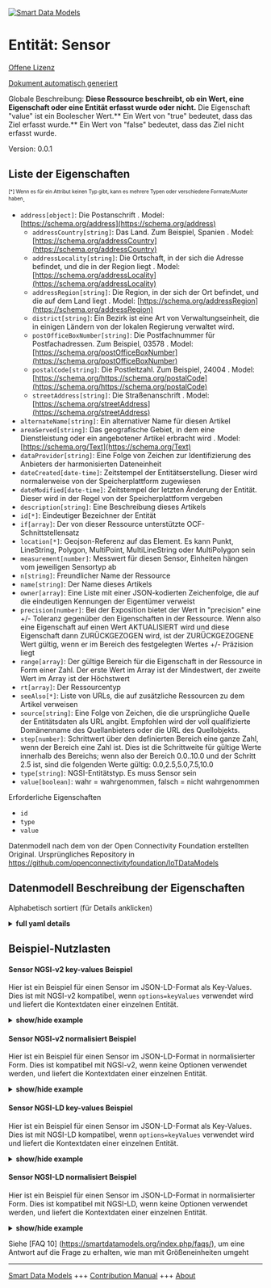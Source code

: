 <!-- 10-Header -->  
[![Smart Data Models](https://smartdatamodels.org/wp-content/uploads/2022/01/SmartDataModels_logo.png "Logo")](https://smartdatamodels.org)  
Entität: Sensor  
===============<!-- /10-Header -->  
<!-- 15-License -->  
[Offene Lizenz](https://github.com/smart-data-models//dataModel.OCF/blob/master/Sensor/LICENSE.md)  
[Dokument automatisch generiert](https://docs.google.com/presentation/d/e/2PACX-1vTs-Ng5dIAwkg91oTTUdt8ua7woBXhPnwavZ0FxgR8BsAI_Ek3C5q97Nd94HS8KhP-r_quD4H0fgyt3/pub?start=false&loop=false&delayms=3000#slide=id.gb715ace035_0_60)  
<!-- /15-License -->  
<!-- 20-Description -->  
Globale Beschreibung: **Diese Ressource beschreibt, ob ein Wert, eine Eigenschaft oder eine Entität erfasst wurde oder nicht.** Die Eigenschaft "value" ist ein Boolescher Wert.** Ein Wert von "true" bedeutet, dass das Ziel erfasst wurde.** Ein Wert von "false" bedeutet, dass das Ziel nicht erfasst wurde.  
Version: 0.0.1  
<!-- /20-Description -->  
<!-- 30-PropertiesList -->  

## Liste der Eigenschaften  

<sup><sub>[*] Wenn es für ein Attribut keinen Typ gibt, kann es mehrere Typen oder verschiedene Formate/Muster haben</sub></sup>.  
- `address[object]`: Die Postanschrift  . Model: [https://schema.org/address](https://schema.org/address)	- `addressCountry[string]`: Das Land. Zum Beispiel, Spanien  . Model: [https://schema.org/addressCountry](https://schema.org/addressCountry)  
	- `addressLocality[string]`: Die Ortschaft, in der sich die Adresse befindet, und die in der Region liegt  . Model: [https://schema.org/addressLocality](https://schema.org/addressLocality)  
	- `addressRegion[string]`: Die Region, in der sich der Ort befindet, und die auf dem Land liegt  . Model: [https://schema.org/addressRegion](https://schema.org/addressRegion)  
	- `district[string]`: Ein Bezirk ist eine Art von Verwaltungseinheit, die in einigen Ländern von der lokalen Regierung verwaltet wird.    
	- `postOfficeBoxNumber[string]`: Die Postfachnummer für Postfachadressen. Zum Beispiel, 03578  . Model: [https://schema.org/postOfficeBoxNumber](https://schema.org/postOfficeBoxNumber)  
	- `postalCode[string]`: Die Postleitzahl. Zum Beispiel, 24004  . Model: [https://schema.org/https://schema.org/postalCode](https://schema.org/https://schema.org/postalCode)  
	- `streetAddress[string]`: Die Straßenanschrift  . Model: [https://schema.org/streetAddress](https://schema.org/streetAddress)  
- `alternateName[string]`: Ein alternativer Name für diesen Artikel  - `areaServed[string]`: Das geografische Gebiet, in dem eine Dienstleistung oder ein angebotener Artikel erbracht wird  . Model: [https://schema.org/Text](https://schema.org/Text)- `dataProvider[string]`: Eine Folge von Zeichen zur Identifizierung des Anbieters der harmonisierten Dateneinheit  - `dateCreated[date-time]`: Zeitstempel der Entitätserstellung. Dieser wird normalerweise von der Speicherplattform zugewiesen  - `dateModified[date-time]`: Zeitstempel der letzten Änderung der Entität. Dieser wird in der Regel von der Speicherplattform vergeben  - `description[string]`: Eine Beschreibung dieses Artikels  - `id[*]`: Eindeutiger Bezeichner der Entität  - `if[array]`: Der von dieser Ressource unterstützte OCF-Schnittstellensatz  - `location[*]`: Geojson-Referenz auf das Element. Es kann Punkt, LineString, Polygon, MultiPoint, MultiLineString oder MultiPolygon sein  - `measurement[number]`: Messwert für diesen Sensor, Einheiten hängen vom jeweiligen Sensortyp ab  - `n[string]`: Freundlicher Name der Ressource  - `name[string]`: Der Name dieses Artikels  - `owner[array]`: Eine Liste mit einer JSON-kodierten Zeichenfolge, die auf die eindeutigen Kennungen der Eigentümer verweist  - `precision[number]`: Bei der Exposition bietet der Wert in "precision" eine +/- Toleranz gegenüber den Eigenschaften in der Ressource. Wenn also eine Eigenschaft auf einen Wert AKTUALISIERT wird und diese Eigenschaft dann ZURÜCKGEZOGEN wird, ist der ZURÜCKGEZOGENE Wert gültig, wenn er im Bereich des festgelegten Wertes +/- Präzision liegt  - `range[array]`: Der gültige Bereich für die Eigenschaft in der Ressource in Form einer Zahl. Der erste Wert im Array ist der Mindestwert, der zweite Wert im Array ist der Höchstwert  - `rt[array]`: Der Ressourcentyp  - `seeAlso[*]`: Liste von URLs, die auf zusätzliche Ressourcen zu dem Artikel verweisen  - `source[string]`: Eine Folge von Zeichen, die die ursprüngliche Quelle der Entitätsdaten als URL angibt. Empfohlen wird der voll qualifizierte Domänenname des Quellanbieters oder die URL des Quellobjekts.  - `step[number]`: Schrittwert über den definierten Bereich eine ganze Zahl, wenn der Bereich eine Zahl ist.  Dies ist die Schrittweite für gültige Werte innerhalb des Bereichs; wenn also der Bereich 0.0..10.0 und der Schritt 2.5 ist, sind die folgenden Werte gültig: 0.0,2.5,5.0,7.5,10.0  - `type[string]`: NGSI-Entitätstyp. Es muss Sensor sein  - `value[boolean]`: wahr = wahrgenommen, falsch = nicht wahrgenommen  <!-- /30-PropertiesList -->  
<!-- 35-RequiredProperties -->  
Erforderliche Eigenschaften  
- `id`  - `type`  - `value`  <!-- /35-RequiredProperties -->  
<!-- 40-RequiredProperties -->  
Datenmodell nach dem von der Open Connectivity Foundation erstellten Original. Ursprüngliches Repository in https://github.com/openconnectivityfoundation/IoTDataModels  
<!-- /40-RequiredProperties -->  
<!-- 50-DataModelHeader -->  
## Datenmodell Beschreibung der Eigenschaften  
Alphabetisch sortiert (für Details anklicken)  
<!-- /50-DataModelHeader -->  
<!-- 60-ModelYaml -->  
<details><summary><strong>full yaml details</strong></summary>    
```yaml  
Sensor:    
  description: This Resource describes whether some value or property or entity has been sensed or not.The Property 'value' is a boolean.A value of 'true' means that the target has been sensed.A value of 'false' means that the target has not been sensed.    
  properties:    
    address:    
      description: The mailing address    
      properties:    
        addressCountry:    
          description: 'The country. For example, Spain'    
          type: string    
          x-ngsi:    
            model: https://schema.org/addressCountry    
            type: Property    
        addressLocality:    
          description: 'The locality in which the street address is, and which is in the region'    
          type: string    
          x-ngsi:    
            model: https://schema.org/addressLocality    
            type: Property    
        addressRegion:    
          description: 'The region in which the locality is, and which is in the country'    
          type: string    
          x-ngsi:    
            model: https://schema.org/addressRegion    
            type: Property    
        district:    
          description: 'A district is a type of administrative division that, in some countries, is managed by the local government'    
          type: string    
          x-ngsi:    
            type: Property    
        postOfficeBoxNumber:    
          description: 'The post office box number for PO box addresses. For example, 03578'    
          type: string    
          x-ngsi:    
            model: https://schema.org/postOfficeBoxNumber    
            type: Property    
        postalCode:    
          description: 'The postal code. For example, 24004'    
          type: string    
          x-ngsi:    
            model: https://schema.org/https://schema.org/postalCode    
            type: Property    
        streetAddress:    
          description: The street address    
          type: string    
          x-ngsi:    
            model: https://schema.org/streetAddress    
            type: Property    
        streetNr:    
          description: Number identifying a specific property on a public street    
          type: string    
          x-ngsi:    
            type: Property    
      type: object    
      x-ngsi:    
        model: https://schema.org/address    
        type: Property    
    alternateName:    
      description: An alternative name for this item    
      type: string    
      x-ngsi:    
        type: Property    
    areaServed:    
      description: The geographic area where a service or offered item is provided    
      type: string    
      x-ngsi:    
        model: https://schema.org/Text    
        type: Property    
    dataProvider:    
      description: A sequence of characters identifying the provider of the harmonised data entity    
      type: string    
      x-ngsi:    
        type: Property    
    dateCreated:    
      description: Entity creation timestamp. This will usually be allocated by the storage platform    
      format: date-time    
      type: string    
      x-ngsi:    
        type: Property    
    dateModified:    
      description: Timestamp of the last modification of the entity. This will usually be allocated by the storage platform    
      format: date-time    
      type: string    
      x-ngsi:    
        type: Property    
    description:    
      description: A description of this item    
      type: string    
      x-ngsi:    
        type: Property    
    id:    
      anyOf:    
        - description: Identifier format of any NGSI entity    
          maxLength: 256    
          minLength: 1    
          pattern: ^[\w\-\.\{\}\$\+\*\[\]`|~^@!,:\\]+$    
          type: string    
          x-ngsi:    
            type: Property    
        - description: Identifier format of any NGSI entity    
          format: uri    
          type: string    
          x-ngsi:    
            type: Property    
      description: Unique identifier of the entity    
      x-ngsi:    
        type: Property    
    if:    
      description: The OCF Interface set supported by this Resource    
      items:    
        enum:    
          - oic.if.baseline    
          - oic.if.s    
        maxLength: 64    
        type: string    
      minItems: 1    
      readOnly: true    
      type: array    
      uniqueItems: true    
      x-ngsi:    
        type: Property    
    location:    
      description: 'Geojson reference to the item. It can be Point, LineString, Polygon, MultiPoint, MultiLineString or MultiPolygon'    
      oneOf:    
        - description: Geojson reference to the item. Point    
          properties:    
            bbox:    
              items:    
                type: number    
              minItems: 4    
              type: array    
            coordinates:    
              items:    
                type: number    
              minItems: 2    
              type: array    
            type:    
              enum:    
                - Point    
              type: string    
          required:    
            - type    
            - coordinates    
          title: GeoJSON Point    
          type: object    
          x-ngsi:    
            type: GeoProperty    
        - description: Geojson reference to the item. LineString    
          properties:    
            bbox:    
              items:    
                type: number    
              minItems: 4    
              type: array    
            coordinates:    
              items:    
                items:    
                  type: number    
                minItems: 2    
                type: array    
              minItems: 2    
              type: array    
            type:    
              enum:    
                - LineString    
              type: string    
          required:    
            - type    
            - coordinates    
          title: GeoJSON LineString    
          type: object    
          x-ngsi:    
            type: GeoProperty    
        - description: Geojson reference to the item. Polygon    
          properties:    
            bbox:    
              items:    
                type: number    
              minItems: 4    
              type: array    
            coordinates:    
              items:    
                items:    
                  items:    
                    type: number    
                  minItems: 2    
                  type: array    
                minItems: 4    
                type: array    
              type: array    
            type:    
              enum:    
                - Polygon    
              type: string    
          required:    
            - type    
            - coordinates    
          title: GeoJSON Polygon    
          type: object    
          x-ngsi:    
            type: GeoProperty    
        - description: Geojson reference to the item. MultiPoint    
          properties:    
            bbox:    
              items:    
                type: number    
              minItems: 4    
              type: array    
            coordinates:    
              items:    
                items:    
                  type: number    
                minItems: 2    
                type: array    
              type: array    
            type:    
              enum:    
                - MultiPoint    
              type: string    
          required:    
            - type    
            - coordinates    
          title: GeoJSON MultiPoint    
          type: object    
          x-ngsi:    
            type: GeoProperty    
        - description: Geojson reference to the item. MultiLineString    
          properties:    
            bbox:    
              items:    
                type: number    
              minItems: 4    
              type: array    
            coordinates:    
              items:    
                items:    
                  items:    
                    type: number    
                  minItems: 2    
                  type: array    
                minItems: 2    
                type: array    
              type: array    
            type:    
              enum:    
                - MultiLineString    
              type: string    
          required:    
            - type    
            - coordinates    
          title: GeoJSON MultiLineString    
          type: object    
          x-ngsi:    
            type: GeoProperty    
        - description: Geojson reference to the item. MultiLineString    
          properties:    
            bbox:    
              items:    
                type: number    
              minItems: 4    
              type: array    
            coordinates:    
              items:    
                items:    
                  items:    
                    items:    
                      type: number    
                    minItems: 2    
                    type: array    
                  minItems: 4    
                  type: array    
                type: array    
              type: array    
            type:    
              enum:    
                - MultiPolygon    
              type: string    
          required:    
            - type    
            - coordinates    
          title: GeoJSON MultiPolygon    
          type: object    
          x-ngsi:    
            type: GeoProperty    
      x-ngsi:    
        type: GeoProperty    
    measurement:    
      description: 'Measured value for this sensor, units depend on the specific type of sensor'    
      readOnly: true    
      type: number    
      x-ngsi:    
        type: Property    
    n:    
      description: Friendly name of the Resource    
      maxLength: 64    
      readOnly: true    
      type: string    
      x-ngsi:    
        type: Property    
    name:    
      description: The name of this item    
      type: string    
      x-ngsi:    
        type: Property    
    owner:    
      description: A List containing a JSON encoded sequence of characters referencing the unique Ids of the owner(s)    
      items:    
        anyOf:    
          - description: Identifier format of any NGSI entity    
            maxLength: 256    
            minLength: 1    
            pattern: ^[\w\-\.\{\}\$\+\*\[\]`|~^@!,:\\]+$    
            type: string    
            x-ngsi:    
              type: Property    
          - description: Identifier format of any NGSI entity    
            format: uri    
            type: string    
            x-ngsi:    
              type: Property    
        description: Unique identifier of the entity    
        x-ngsi:    
          type: Property    
      type: array    
      x-ngsi:    
        type: Property    
    precision:    
      description: 'When exposed the value in ''precision'' provides a +/- tolerance against the Properties in the Resource. Thus if a Property is UPDATED to a value and that Property then RETRIEVED, the RETRIEVED value is valid if in the range of the set value +/- precision'    
      readOnly: true    
      type: number    
      x-ngsi:    
        type: Property    
    range:    
      description: 'The valid range for the Property in the Resource as a number. The first value in the array is the minimum value, the second value in the array is the maximum value'    
      items:    
        type: number    
      maxItems: 2    
      minItems: 2    
      readOnly: true    
      type: array    
      x-ngsi:    
        type: Property    
    rt:    
      description: The Resource Type    
      items:    
        enum:    
          - oic.r.sensor    
        maxLength: 64    
        type: string    
      minItems: 1    
      readOnly: true    
      type: array    
      uniqueItems: true    
      x-ngsi:    
        type: Property    
    seeAlso:    
      description: list of uri pointing to additional resources about the item    
      oneOf:    
        - items:    
            format: uri    
            type: string    
          minItems: 1    
          type: array    
        - format: uri    
          type: string    
      x-ngsi:    
        type: Property    
    source:    
      description: 'A sequence of characters giving the original source of the entity data as a URL. Recommended to be the fully qualified domain name of the source provider, or the URL to the source object'    
      type: string    
      x-ngsi:    
        type: Property    
    step:    
      description: 'Step value across the defined range an integer when the range is a number.  This is the increment for valid values across the range; so if range is 0.0..10.0 and step is 2.5 then valid values are 0.0,2.5,5.0,7.5,10.0'    
      readOnly: true    
      type: number    
      x-ngsi:    
        type: Property    
    type:    
      description: NGSI entity type. It has to be Sensor    
      enum:    
        - Sensor    
      type: string    
      x-ngsi:    
        type: Property    
    value:    
      description: 'true = sensed, false = not sensed'    
      readOnly: true    
      type: boolean    
      x-ngsi:    
        type: Property    
  required:    
    - value    
    - id    
    - type    
  type: object    
  x-derived-from: https://raw.githubusercontent.com/openconnectivityfoundation/IoTDataModels/master/GenericSensorResURI.swagger.json    
  x-disclaimer: 'Redistribution and use in source and binary forms, with or without modification, are permitted  provided that the license conditions are met. Copyleft (c) 2022 Contributors to Smart Data Models Program'    
  x-license-url: https://github.com/smart-data-models/dataModel.OCF/blob/master/Sensor/LICENSE.md    
  x-model-schema: https://smart-data-models.github.io/dataModel.OCF/Sensor/schema.json    
  x-model-tags: OCF    
  x-version: 0.0.1    
```  
</details>    
<!-- /60-ModelYaml -->  
<!-- 70-MiddleNotes -->  
<!-- /70-MiddleNotes -->  
<!-- 80-Examples -->  
## Beispiel-Nutzlasten  
#### Sensor NGSI-v2 key-values Beispiel  
Hier ist ein Beispiel für einen Sensor im JSON-LD-Format als Key-Values. Dies ist mit NGSI-v2 kompatibel, wenn `options=keyValues` verwendet wird und liefert die Kontextdaten einer einzelnen Entität.  
<details><summary><strong>show/hide example</strong></summary>    
```json  
{  
  "id": "urn:ngsi-ld:Sensor:id:EEVF:23119928",  
  "dateCreated": "1991-01-27T02:40:57Z",  
  "dateModified": "1971-12-13T00:43:58Z",  
  "source": "Term event garden father large.",  
  "name": "Hundred number record population speak democratic consider. Describe exist ok also black imagine son.",  
  "alternateName": "Measure bank part still low century. Wind our our foreign prove southern. Hit moment drop anyone. According eye hospital have fund partner.",  
  "description": "Amount until similar Mr debate. Other skin high term challenge Mrs building. Whatever stay our this.",  
  "dataProvider": "Plant suggest decision movement. Training term put agent common eat help while. Single morning offer detail other man look. Baby age dinner task right property lot.",  
  "owner": [  
    "urn:ngsi-ld:Sensor:items:NGFL:29340842",  
    "urn:ngsi-ld:Sensor:items:HZVS:91325080"  
  ],  
  "seeAlso": [  
    "urn:ngsi-ld:Sensor:items:SVWN:41330440",  
    "urn:ngsi-ld:Sensor:items:DLFC:40040901"  
  ],  
  "location": {  
    "type": "Point",  
    "coordinates": [  
      -19.9539755,  
      -135.278603  
    ]  
  },  
  "address": {  
    "streetAddress": "Into Mrs old blood. Reflect better land direction.",  
    "addressLocality": "One thus five the stand our open. Large approach in hard place. Business begin program kid. Religious include home guy now five feel hour.",  
    "addressRegion": "Out both range clearly just. Event they realize this somebody.",  
    "addressCountry": "Every only vote stock he power list. Believe contain inside next buy bill particularly food.",  
    "postalCode": "Century major more. Rise glass anyone sit our class family thing.",  
    "postOfficeBoxNumber": "That direction attention significant though article day. Hour various south note later."  
  },  
  "areaServed": "Another article Mr. Determine art treat answer. Career list cold from stuff rather material.",  
  "rt": [  
    "oic.r.sensor",  
    "oic.r.sensor"  
  ],  
  "value": {  
    "type": "Property",  
    "value": false  
  },  
  "measurement": {  
    "type": "Property",  
    "value": 96.8  
  },  
  "precision": {  
    "type": "Property",  
    "value": 314.9  
  },  
  "n": "Between apply probably seat half. Republican world accept job.",  
  "range": [  
    791.0,  
    897.9  
  ],  
  "step": {  
    "type": "Property",  
    "value": 917.7  
  },  
  "if": [  
    "oic.if.s",  
    "oic.if.baseline"  
  ],  
  "type": "Sensor"  
}  
```  
</details>  
#### Sensor NGSI-v2 normalisiert Beispiel  
Hier ist ein Beispiel für einen Sensor im JSON-LD-Format in normalisierter Form. Dies ist kompatibel mit NGSI-v2, wenn keine Optionen verwendet werden, und liefert die Kontextdaten einer einzelnen Entität.  
<details><summary><strong>show/hide example</strong></summary>    
```json  
{  
  "id": {  
    "type": "string",  
    "value": "urn:ngsi-ld:Sensor:id:EEVF:23119928"  
  },  
  "dateCreated": {  
    "format": "date-time",  
    "type": "string",  
    "value": "1991-01-27T02:40:57Z"  
  },  
  "dateModified": {  
    "format": "date-time",  
    "type": "string",  
    "value": "1971-12-13T00:43:58Z"  
  },  
  "source": {  
    "type": "string",  
    "value": "Term event garden father large."  
  },  
  "name": {  
    "type": "string",  
    "value": "Hundred number record population speak democratic consider. Describe exist ok also black imagine son."  
  },  
  "alternateName": {  
    "type": "string",  
    "value": "Measure bank part still low century. Wind our our foreign prove southern. Hit moment drop anyone. According eye hospital have fund partner."  
  },  
  "description": {  
    "type": "string",  
    "value": "Amount until similar Mr debate. Other skin high term challenge Mrs building. Whatever stay our this."  
  },  
  "dataProvider": {  
    "type": "string",  
    "value": "Plant suggest decision movement. Training term put agent common eat help while. Single morning offer detail other man look. Baby age dinner task right property lot."  
  },  
  "owner": {  
    "type": "array",  
    "value": [  
      "urn:ngsi-ld:Sensor:items:NGFL:29340842",  
      "urn:ngsi-ld:Sensor:items:HZVS:91325080"  
    ]  
  },  
  "seeAlso": {  
    "type": "array",  
    "value": [  
      "urn:ngsi-ld:Sensor:items:SVWN:41330440",  
      "urn:ngsi-ld:Sensor:items:DLFC:40040901"  
    ]  
  },  
  "location": {  
    "type": "object",  
    "value": {  
      "type": "Point",  
      "coordinates": [  
        -19.9539755,  
        -135.278603  
      ]  
    }  
  },  
  "address": {  
    "type": "object",  
    "value": {  
      "streetAddress": "Into Mrs old blood. Reflect better land direction.",  
      "addressLocality": "One thus five the stand our open. Large approach in hard place. Business begin program kid. Religious include home guy now five feel hour.",  
      "addressRegion": "Out both range clearly just. Event they realize this somebody.",  
      "addressCountry": "Every only vote stock he power list. Believe contain inside next buy bill particularly food.",  
      "postalCode": "Century major more. Rise glass anyone sit our class family thing.",  
      "postOfficeBoxNumber": "That direction attention significant though article day. Hour various south note later."  
    }  
  },  
  "areaServed": {  
    "type": "string",  
    "value": "Another article Mr. Determine art treat answer. Career list cold from stuff rather material."  
  },  
  "rt": {  
    "type": "array",  
    "value": [  
      "oic.r.sensor",  
      "oic.r.sensor"  
    ]  
  },  
  "value": {  
    "type": "object",  
    "value": {  
      "type": "Property",  
      "value": false  
    }  
  },  
  "measurement": {  
    "type": "object",  
    "value": {  
      "type": "Property",  
      "value": 96.8  
    }  
  },  
  "precision": {  
    "type": "object",  
    "value": {  
      "type": "Property",  
      "value": 314.9  
    }  
  },  
  "n": {  
    "type": "string",  
    "value": "Between apply probably seat half. Republican world accept job."  
  },  
  "range": {  
    "type": "array",  
    "value": [  
      791.0,  
      897.9  
    ]  
  },  
  "step": {  
    "type": "object",  
    "value": {  
      "type": "Property",  
      "value": 917.7  
    }  
  },  
  "if": {  
    "type": "array",  
    "value": [  
      "oic.if.s",  
      "oic.if.baseline"  
    ]  
  },  
  "type": {  
    "type": "string",  
    "value": "Sensor"  
  }  
}  
```  
</details>  
#### Sensor NGSI-LD key-values Beispiel  
Hier ist ein Beispiel für einen Sensor im JSON-LD-Format als Key-Values. Dies ist mit NGSI-LD kompatibel, wenn `options=keyValues` verwendet wird und liefert die Kontextdaten einer einzelnen Entität.  
<details><summary><strong>show/hide example</strong></summary>    
```json  
{  
    "id": "urn:ngsi-ld:Sensor:id:EEVF:23119928",  
    "dateCreated": "1991-01-27T02:40:57Z",  
    "dateModified": "1971-12-13T00:43:58Z",  
    "source": "Term event garden father large.",  
    "name": "Hundred number record population speak democratic consider. Describe exist ok also black imagine son.",  
    "alternateName": "Measure bank part still low century. Wind our our foreign prove southern. Hit moment drop anyone. According eye hospital have fund partner.",  
    "description": "Amount until similar Mr debate. Other skin high term challenge Mrs building. Whatever stay our this.",  
    "dataProvider": "Plant suggest decision movement. Training term put agent common eat help while. Single morning offer detail other man look. Baby age dinner task right property lot.",  
    "owner": [  
        "urn:ngsi-ld:Sensor:items:NGFL:29340842",  
        "urn:ngsi-ld:Sensor:items:HZVS:91325080"  
    ],  
    "seeAlso": [  
        "urn:ngsi-ld:Sensor:items:SVWN:41330440",  
        "urn:ngsi-ld:Sensor:items:DLFC:40040901"  
    ],  
    "location": {  
        "type": "Point",  
        "coordinates": [  
            -19.9539755,  
            -135.278603  
        ]  
    },  
    "address": {  
        "streetAddress": "Into Mrs old blood. Reflect better land direction.",  
        "addressLocality": "One thus five the stand our open. Large approach in hard place. Business begin program kid. Religious include home guy now five feel hour.",  
        "addressRegion": "Out both range clearly just. Event they realize this somebody.",  
        "addressCountry": "Every only vote stock he power list. Believe contain inside next buy bill particularly food.",  
        "postalCode": "Century major more. Rise glass anyone sit our class family thing.",  
        "postOfficeBoxNumber": "That direction attention significant though article day. Hour various south note later."  
    },  
    "areaServed": "Another article Mr. Determine art treat answer. Career list cold from stuff rather material.",  
    "rt": [  
        "oic.r.sensor",  
        "oic.r.sensor"  
    ],  
    "value": {  
        "type": "Property",  
        "value": false  
    },  
    "measurement": {  
        "type": "Property",  
        "value": 96.8  
    },  
    "precision": {  
        "type": "Property",  
        "value": 314.9  
    },  
    "n": "Between apply probably seat half. Republican world accept job.",  
    "range": [  
        791.0,  
        897.9  
    ],  
    "step": {  
        "type": "Property",  
        "value": 917.7  
    },  
    "if": [  
        "oic.if.s",  
        "oic.if.baseline"  
    ],  
    "type": "Sensor",  
    "@context": [  
        "https://smartdatamodels.org/context.jsonld",  
        "https://raw.githubusercontent.com/smart-data-models/dataModel.OCF/master/context.jsonld"  
    ]  
}  
```  
</details>  
#### Sensor NGSI-LD normalisiert Beispiel  
Hier ist ein Beispiel für einen Sensor im JSON-LD-Format in normalisierter Form. Dies ist kompatibel mit NGSI-LD, wenn keine Optionen verwendet werden, und liefert die Kontextdaten einer einzelnen Entität.  
<details><summary><strong>show/hide example</strong></summary>    
```json  
{  
    "id": "urn:ngsi-ld:Sensor:id:BIZN:29586189",  
    "dateCreated": {  
        "type": "Property",  
        "value": {  
            "@type": "DateTime",  
            "@value": "1970-01-29T22:09:55Z"  
        }  
    },  
    "dateModified": {  
        "type": "Property",  
        "value": {  
            "@type": "DateTime",  
            "@value": "1990-10-17T03:52:28Z"  
        }  
    },  
    "source": {  
        "type": "Property",  
        "value": "He suddenly little every list wait. Process third yeah option Congress first form."  
    },  
    "name": {  
        "type": "Property",  
        "value": "Firm lot appear war program office. Stage if receive play often act. Operation whole within method technology."  
    },  
    "alternateName": {  
        "type": "Property",  
        "value": "Care gas recently on response item. Finish become week speak memory west may."  
    },  
    "description": {  
        "type": "Property",  
        "value": "Experience window source. Effect perform similar staff two. Realize manage board civil music."  
    },  
    "dataProvider": {  
        "type": "Property",  
        "value": "Campaign general interesting leave sing hotel. Every all inside now whose air. Recent decade trial."  
    },  
    "owner": {  
        "type": "Property",  
        "value": [  
            "urn:ngsi-ld:Sensor:items:OBUU:26432740",  
            "urn:ngsi-ld:Sensor:items:SQLE:55745312"  
        ]  
    },  
    "seeAlso": {  
        "type": "Property",  
        "value": [  
            "urn:ngsi-ld:Sensor:items:WCUC:42787397"  
        ]  
    },  
    "location": {  
        "type": "Property",  
        "value": {  
            "type": "Point",  
            "coordinates": [  
                -24.2466645,  
                -141.953472  
            ]  
        }  
    },  
    "address": {  
        "type": "Property",  
        "value": {  
            "streetAddress": "Use more site wear loss. Offer anyone per any.",  
            "addressLocality": "Value try hour various. Organization executive scientist society. Ago bring edge check wide.",  
            "addressRegion": "Read be scene cell ok himself soldier example.",  
            "addressCountry": "Shake while animal. Author view respond former thousand every leave. Race business free grow.",  
            "postalCode": "Family attack hospital summer western her. Some should sell treatment mean. Down a identify fine job.",  
            "postOfficeBoxNumber": "Natural tonight such concern more effect. Reason theory figure activity body head. Direction past sit everyone ahead can."  
        }  
    },  
    "areaServed": {  
        "type": "Property",  
        "value": "Face test set go walk magazine interesting. Staff raise ready another north. Scientist surface specific."  
    },  
    "rt": {  
        "type": "Property",  
        "value": [  
            "oic.r.sensor"  
        ]  
    },  
    "value": {  
        "type": "Property",  
        "value": true  
    },  
    "measurement": {  
        "type": "Property",  
        "value": 292.1  
    },  
    "precision": {  
        "type": "Property",  
        "value": 988.6  
    },  
    "n": {  
        "type": "Property",  
        "value": "My build indeed nice take have student. Figure impact here employee realize. Floor meeting entire main myself visit."  
    },  
    "range": {  
        "type": "Property",  
        "value": [  
            824.6,  
            684.9  
        ]  
    },  
    "step": {  
        "type": "Property",  
        "value": 0.4  
    },  
    "if": {  
        "type": "Property",  
        "value": [  
            "oic.if.baseline"  
        ]  
    },  
    "type": "Sensor",  
    "@context": [  
        "https://smartdatamodels.org/context.jsonld",  
        "https://raw.githubusercontent.com/smart-data-models/dataModel.OCF/master/context.jsonld"  
    ]  
}  
```  
</details><!-- /80-Examples -->  
<!-- 90-FooterNotes -->  
<!-- /90-FooterNotes -->  
<!-- 95-Units -->  
Siehe [FAQ 10] (https://smartdatamodels.org/index.php/faqs/), um eine Antwort auf die Frage zu erhalten, wie man mit Größeneinheiten umgeht  
<!-- /95-Units -->  
<!-- 97-LastFooter -->  
---  
[Smart Data Models](https://smartdatamodels.org) +++ [Contribution Manual](https://bit.ly/contribution_manual) +++ [About](https://bit.ly/Introduction_SDM)<!-- /97-LastFooter -->  
